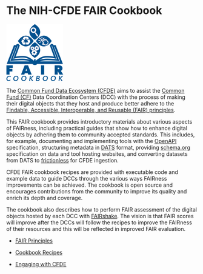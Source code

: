 # The NIH-CFDE FAIR Cookbook

![CFDE FAIR Cookbook](content/images/logo/CFDE-FAIR-new-logo-option1-nih-blue-w150.png)

The [Common Fund Data Ecosystem (CFDE)](https://nih-cfde.org) aims to assist the [Common Fund (CF)](https://commonfund.nih.gov/) Data Coordination Centers (DCC) with the process of making their digital objects that they host and produce better adhere to the [Findable, Accessible, Interoperable, and Reusable (FAIR) principles](https://www.nature.com/articles/sdata201618).

This FAIR cookbook provides introductory materials about various aspects of FAIRness, including practical guides that show how to enhance digital objects by adhering them to community accepted standards. This includes, for example, documenting and implementing tools with the [OpenAPI](https://swagger.io/docs/specification/about/) specification, structuring metadata in [DATS](https://www.nature.com/articles/sdata201759) format, providing [schema.org](https://schema.org/) specification on data and tool hosting websites, and converting datasets from DATS to [frictionless](https://frictionlessdata.io/specs/table-schema/) for CFDE ingestion.

CFDE FAIR cookbook recipes are provided with executable code and example data to guide DCCs through the various ways FAIRness improvements can be achieved. The cookbook is open source and encourages contributions from the community to improve its quality and enrich its depth and coverage.  

The cookbook also describes how to perform FAIR assessment of the digital objects hosted by each DCC with [FAIRshake](https://fairshake.cloud/). The vision is that FAIR scores will improve after the DCCs will follow the recipes to improve the FAIRness of their resources and this will be reflected in improved FAIR evaluation.

* [FAIR Principles](./content/Introduction/fair-principles.md)

* [Cookbook Recipes](./content/recipes/recipes-overview.md)

* [Engaging with CFDE](./content/Introduction/cfde.md)
